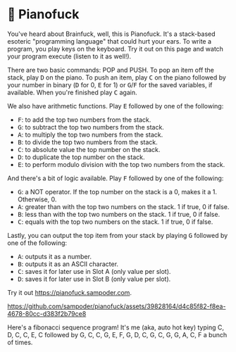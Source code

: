 <h1>🎹 Pianofuck</h1>
<p>
  You've heard about Brainfuck, well, this is Pianofuck. It's a stack-based esoteric "programming language" that could hurt your ears. 
  To write a program, you play keys on the keyboard. Try it out on this page and watch your program execute (listen to it as well!).
</p>
<p>
  There are two basic commands: POP and PUSH. To pop an item off the stack, play <kbd>D</kbd> on the piano. 
  To push an item, play <kbd>C</kbd> on the piano followed by your number in binary (<kbd>D</kbd> for 0, <kbd>E</kbd> for 1) or <kbd>G</kbd>/<kbd>F</kbd> for the saved variables, if available. When you're finished
  play <kbd>C</kbd> again.
</p>
<p>
  We also have arithmetic functions. Play <kbd>E</kbd> followed by one of the following:
  <ul>
    <li>
      <kbd>F</kbd>: to add the top two numbers from the stack.
    </li>
    <li>
      <kbd>G</kbd>: to subtract the top two numbers from the stack.
    </li>
    <li>
      <kbd>A</kbd>: to multiply the top two numbers from the stack.
    </li>
    <li>
      <kbd>B</kbd>: to divide the top two numbers from the stack.
    </li>
    <li>
      <kbd>C</kbd>: to absolute value the top number on the stack.
    </li>
    <li>
      <kbd>D</kbd>: to duplicate the top number on the stack.
    </li>
    <li>
      <kbd>E</kbd>: to perform modulo division with the top two numbers from the stack.
    </li>
  </ul>
</p>
<p>
  And there's a bit of logic available. Play <kbd>F</kbd> followed by one of the following:
  <ul>
    <li>
      <kbd>G</kbd>: a NOT operator. If the top number on the stack is a 0, makes it a 1. Otherwise, 0.
    </li>
    <li>
      <kbd>A</kbd>: greater than with the top two numbers on the stack. 1 if true, 0 if false. 
    </li>
    <li>
      <kbd>B</kbd>: less than with the top two numbers on the stack. 1 if true, 0 if false. 
    </li>
    <li>
      <kbd>C</kbd>: equals with the top two numbers on the stack. 1 if true, 0 if false. 
    </li>
  </ul>
</p>
<p>
  Lastly, you can output the top item from your stack by playing <kbd>G</kbd> followed by one of the following:
  <ul>
    <li>
      <kbd>A</kbd>: outputs it as a number.
    </li>
    <li>
      <kbd>B</kbd>: outputs it as an ASCII character. 
    </li>
    <li>
      <kbd>C</kbd>: saves it for later use in Slot A (only value per slot).
    </li>
    <li>
      <kbd>D</kbd>: saves it for later use in Slot B (only value per slot).
    </li>
  </ul>
</p>

Try it out https://pianofuck.sampoder.com.

https://github.com/sampoder/pianofuck/assets/39828164/d4c85f82-f8ea-4678-80cc-d383f2b79ce8

Here's a fibonacci sequence program! It's me (aka, auto hot key) typing C, D, C, C, E, C followed by G, C, C, G, E, F, G, D, C, G, C, G, G, A, C, F a bunch of times.
